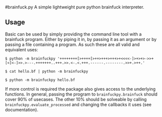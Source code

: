 #brainfuck.py
A simple lightweight pure python brainfuck interpreter. 

## Usage

Basic can be used by simply providing the command line tool with a brainfuck program. Either by piping it in, by passing it as an argument or by passing a file containing a program. As such these are all valid and equivalent uses:

    $ python -m brainfuckpy '++++++++[>++++[>++>+++>+++>+<<<<-]>+>+>->>+[<]<-]>>.>---.+++++++..+++.>>.<-.<.+++.------.--------.>>+.>++.'

    $ cat hello.bf | python -m brainfuckpy

    $ python -m brainfuckpy hello.bf

If more control is required the package also gives access to the underlying functions. In general, passing the program to `brainfuckpy.brainfuck` should cover 90% of usecases. The other 10% should be solveable by calling `brainfuckpy.evaluate_processed` and changing the callbacks it uses (see documentation).